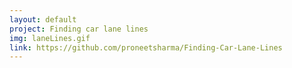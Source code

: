 ```yaml
---
layout: default
project: Finding car lane lines
img: laneLines.gif
link: https://github.com/proneetsharma/Finding-Car-Lane-Lines
---
```

